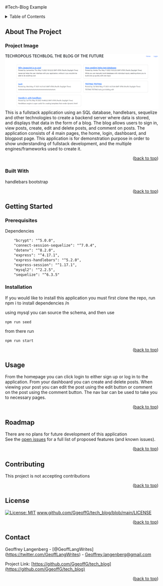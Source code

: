 #Tech-Blog Example

  <!-- TABLE OF CONTENTS -->
  <details>
    <summary>Table of Contents</summary>
    <ol>
      <li>
        <a href="#about-the-project">About The Project</a>
        <ul>
          <li><a href="#Project Image">Project Images</a></li>
          <li><a href="#built-with">Built With</a></li>
        </ul>
      </li>
      <li>
        <a href="#getting-started">Getting Started</a>
        <ul>
          <li><a href="#prerequisites">Prerequisites</a></li>
          <li><a href="#installation">Installation</a></li>
        </ul>
      </li>
      <li><a href="#usage">Usage</a></li>
      <li><a href="#roadmap">Roadmap</a></li>
      <li><a href="#contributing">Contributing</a></li>
      <li><a href="#license">License</a></li>
      <li><a href="#contact">Contact</a></li>
      <li><a href="#acknowledgments">Acknowledgments</a></li>
    </ol>
  </details>
  
  
  
  <!-- ABOUT THE PROJECT -->
  ## About The Project
  ### Project Image  
  ![product-screenshot](https://github.com/GgeoffG/tech_blog/blob/main/images/homepage.png)<br>
  This is a fullstack application using an SQL database, handlebars, sequelize and other technologies to create a backend server where data is stored, and displays that data in the form of a blog. The blog allows users to sign in, view posts, create, edit and delete posts, and comment on posts. The application consists of 4 main pages, the home, login, dashboard, and blogpost page. This application is for demonstration purpose in order to show understanding of fullstack development, and the multiple engines/frameworks used to create it.
  <p align="right">(<a href="#readme-top">back to top</a>)</p>
  
  
  
  ### Built With
  handlebars
  bootstrap
  <p align="right">(<a href="#readme-top">back to top</a>)</p>
  
  
  
  <!-- GETTING STARTED -->
  
   ## Getting Started
  
  
  ### Prerequisites <br>
  Dependencies
~~~
    "bcrypt": "^5.0.0",
    "connect-session-sequelize": "^7.0.4",
    "dotenv": "^8.2.0",
    "express": "^4.17.1",
    "express-handlebars": "^5.2.0",
    "express-session": "^1.17.1",
    "mysql2": "^2.2.5",
    "sequelize": "^6.3.5"
~~~
 ### Installation <br> 
  If you would like to install this application you must first clone the repo, 
run npm i to install dependencies /n

using mysql you can source the schema, and then use

```
npm run seed
```

from there run

```
npm run start
```

  <p align="right">(<a href="#readme-top">back to top</a>)</p>
  
  
  
  <!-- USAGE EXAMPLES -->
  ## Usage <br>
  From the homepage you can click login to either sign up or log in to the application. From your dashboard you can create and delete posts. When viewing your post you can edit the post using the edit button or comment on the post using the comment button.
The nav bar can be used to take you to necessary pages. 
  
  <p align="right">(<a href="#readme-top">back to top</a>)</p>
  
  
  
  <!-- ROADMAP -->
  ## Roadmap
  There are no plans for future development of this application <br> 
  See the [open issues](https://github.com/GgeoffG/tech_blog/issues) for a full list of proposed features (and known issues).
  
  <p align="right">(<a href="#readme-top">back to top</a>)</p>
  
  
  
  <!-- CONTRIBUTING -->
  ## Contributing
  This project is not accepting contributions
  <p align="right">(<a href="#readme-top">back to top</a>)</p>
  
  
  
  <!-- LICENSE -->
   ## License <br>
  [![License: MIT](https://img.shields.io/badge/License-MIT-yellow.svg)](https://opensource.org/licenses/MIT) 
  www.github.com/GgeoffG/tech_blog/blob/main/LICENSE
  <p align="right">(<a href="#readme-top">back to top</a>)</p>

  <!-- CONTACT -->

## Contact

Geoffrey Langenberg - [@GeoffLangWrites] (https://twitter.com/GeoffLangWrites) - Geoffrey.langenberg@gmail.com

Project Link: [https://github.com/GgeoffG/tech_blog](https://github.com/GgeoffG/tech_blog)

  <p align="right">(<a href="#readme-top">back to top</a>)</p>
  
  
  <!-- ACKNOWLEDGMENTS -->
